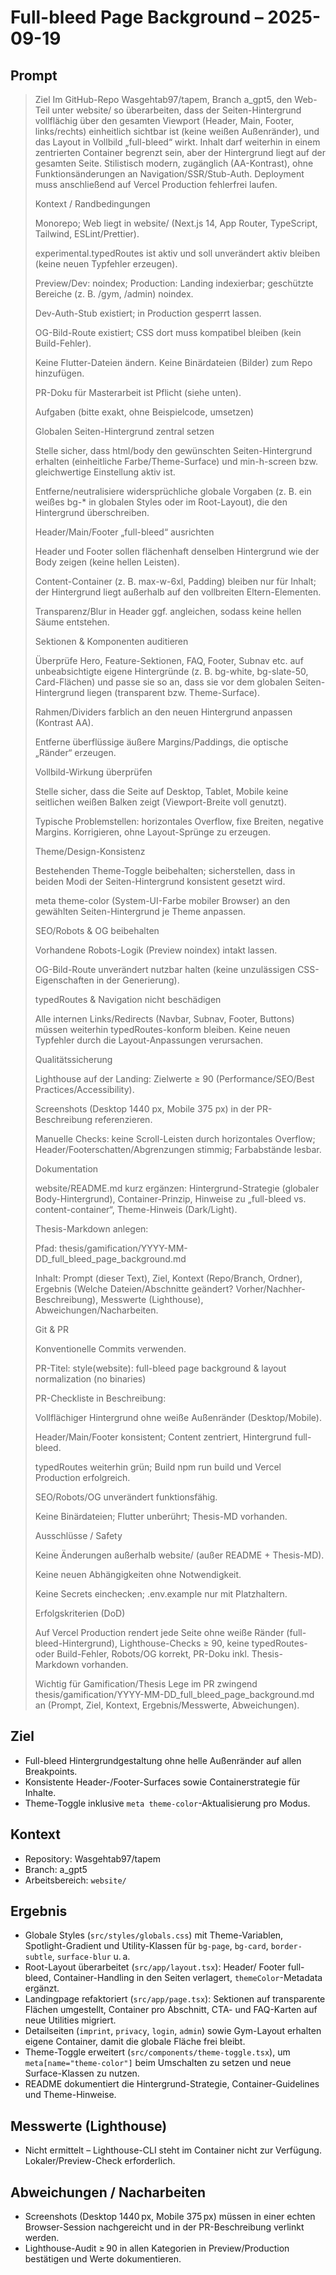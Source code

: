 # Full-bleed Page Background – 2025-09-19

## Prompt
>Ziel
>Im GitHub-Repo Wasgehtab97/tapem, Branch a_gpt5, den Web-Teil unter website/ so überarbeiten, dass der Seiten-Hintergrund vollflächig über den gesamten Viewport (Header, Main, Footer, links/rechts) einheitlich sichtbar ist (keine weißen Außenränder), und das Layout in Vollbild „full-bleed“ wirkt. Inhalt darf weiterhin in einem zentrierten Container begrenzt sein, aber der Hintergrund liegt auf der gesamten Seite. Stilistisch modern, zugänglich (AA-Kontrast), ohne Funktionsänderungen an Navigation/SSR/Stub-Auth. Deployment muss anschließend auf Vercel Production fehlerfrei laufen.
>
>Kontext / Randbedingungen
>
>Monorepo; Web liegt in website/ (Next.js 14, App Router, TypeScript, Tailwind, ESLint/Prettier).
>
>experimental.typedRoutes ist aktiv und soll unverändert aktiv bleiben (keine neuen Typfehler erzeugen).
>
>Preview/Dev: noindex; Production: Landing indexierbar; geschützte Bereiche (z. B. /gym, /admin) noindex.
>
>Dev-Auth-Stub existiert; in Production gesperrt lassen.
>
>OG-Bild-Route existiert; CSS dort muss kompatibel bleiben (kein Build-Fehler).
>
>Keine Flutter-Dateien ändern. Keine Binärdateien (Bilder) zum Repo hinzufügen.
>
>PR-Doku für Masterarbeit ist Pflicht (siehe unten).
>
>Aufgaben (bitte exakt, ohne Beispielcode, umsetzen)
>
>Globalen Seiten-Hintergrund zentral setzen
>
>Stelle sicher, dass html/body den gewünschten Seiten-Hintergrund erhalten (einheitliche Farbe/Theme-Surface) und min-h-screen bzw. gleichwertige Einstellung aktiv ist.
>
>Entferne/neutralisiere widersprüchliche globale Vorgaben (z. B. ein weißes bg-* in globalen Styles oder im Root-Layout), die den Hintergrund überschreiben.
>
>Header/Main/Footer „full-bleed“ ausrichten
>
>Header und Footer sollen flächenhaft denselben Hintergrund wie der Body zeigen (keine hellen Leisten).
>
>Content-Container (z. B. max-w-6xl, Padding) bleiben nur für Inhalt; der Hintergrund liegt außerhalb auf den vollbreiten Eltern-Elementen.
>
>Transparenz/Blur in Header ggf. angleichen, sodass keine hellen Säume entstehen.
>
>Sektionen & Komponenten auditieren
>
>Überprüfe Hero, Feature-Sektionen, FAQ, Footer, Subnav etc. auf unbeabsichtigte eigene Hintergründe (z. B. bg-white, bg-slate-50, Card-Flächen) und passe sie so an, dass sie vor dem globalen Seiten-Hintergrund liegen (transparent bzw. Theme-Surface).
>
>Rahmen/Dividers farblich an den neuen Hintergrund anpassen (Kontrast AA).
>
>Entferne überflüssige äußere Margins/Paddings, die optische „Ränder“ erzeugen.
>
>Vollbild-Wirkung überprüfen
>
>Stelle sicher, dass die Seite auf Desktop, Tablet, Mobile keine seitlichen weißen Balken zeigt (Viewport-Breite voll genutzt).
>
>Typische Problemstellen: horizontales Overflow, fixe Breiten, negative Margins. Korrigieren, ohne Layout-Sprünge zu erzeugen.
>
>Theme/Design-Konsistenz
>
>Bestehenden Theme-Toggle beibehalten; sicherstellen, dass in beiden Modi der Seiten-Hintergrund konsistent gesetzt wird.
>
>meta theme-color (System-UI-Farbe mobiler Browser) an den gewählten Seiten-Hintergrund je Theme anpassen.
>
>SEO/Robots & OG beibehalten
>
>Vorhandene Robots-Logik (Preview noindex) intakt lassen.
>
>OG-Bild-Route unverändert nutzbar halten (keine unzulässigen CSS-Eigenschaften in der Generierung).
>
>typedRoutes & Navigation nicht beschädigen
>
>Alle internen Links/Redirects (Navbar, Subnav, Footer, Buttons) müssen weiterhin typedRoutes-konform bleiben. Keine neuen Typfehler durch die Layout-Anpassungen verursachen.
>
>Qualitätssicherung
>
>Lighthouse auf der Landing: Zielwerte ≥ 90 (Performance/SEO/Best Practices/Accessibility).
>
>Screenshots (Desktop 1440 px, Mobile 375 px) in der PR-Beschreibung referenzieren.
>
>Manuelle Checks: keine Scroll-Leisten durch horizontales Overflow; Header/Footerschatten/Abgrenzungen stimmig; Farbabstände lesbar.
>
>Dokumentation
>
>website/README.md kurz ergänzen: Hintergrund-Strategie (globaler Body-Hintergrund), Container-Prinzip, Hinweise zu „full-bleed vs. content-container“, Theme-Hinweis (Dark/Light).
>
>Thesis-Markdown anlegen:
>
>Pfad: thesis/gamification/YYYY-MM-DD_full_bleed_page_background.md
>
>Inhalt: Prompt (dieser Text), Ziel, Kontext (Repo/Branch, Ordner), Ergebnis (Welche Dateien/Abschnitte geändert? Vorher/Nachher-Beschreibung), Messwerte (Lighthouse), Abweichungen/Nacharbeiten.
>
>Git & PR
>
>Konventionelle Commits verwenden.
>
>PR-Titel: style(website): full-bleed page background & layout normalization (no binaries)
>
>PR-Checkliste in Beschreibung:
>
>Vollflächiger Hintergrund ohne weiße Außenränder (Desktop/Mobile).
>
>Header/Main/Footer konsistent; Content zentriert, Hintergrund full-bleed.
>
>typedRoutes weiterhin grün; Build npm run build und Vercel Production erfolgreich.
>
>SEO/Robots/OG unverändert funktionsfähig.
>
>Keine Binärdateien; Flutter unberührt; Thesis-MD vorhanden.
>
>Ausschlüsse / Safety
>
>Keine Änderungen außerhalb website/ (außer README + Thesis-MD).
>
>Keine neuen Abhängigkeiten ohne Notwendigkeit.
>
>Keine Secrets einchecken; .env.example nur mit Platzhaltern.
>
>Erfolgskriterien (DoD)
>
>Auf Vercel Production rendert jede Seite ohne weiße Ränder (full-bleed-Hintergrund), Lighthouse-Checks ≥ 90, keine typedRoutes- oder Build-Fehler, Robots/OG korrekt, PR-Doku inkl. Thesis-Markdown vorhanden.
>
>Wichtig für Gamification/Thesis
>Lege im PR zwingend thesis/gamification/YYYY-MM-DD_full_bleed_page_background.md an (Prompt, Ziel, Kontext, Ergebnis/Messwerte, Abweichungen).

## Ziel
- Full-bleed Hintergrundgestaltung ohne helle Außenränder auf allen Breakpoints.
- Konsistente Header-/Footer-Surfaces sowie Containerstrategie für Inhalte.
- Theme-Toggle inklusive `meta theme-color`-Aktualisierung pro Modus.

## Kontext
- Repository: Wasgehtab97/tapem
- Branch: a_gpt5
- Arbeitsbereich: `website/`

## Ergebnis
- Globale Styles (`src/styles/globals.css`) mit Theme-Variablen, Spotlight-Gradient und Utility-Klassen für `bg-page`, `bg-card`, `border-subtle`, `surface-blur` u. a.
- Root-Layout überarbeitet (`src/app/layout.tsx`): Header/ Footer full-bleed, Container-Handling in den Seiten verlagert, `themeColor`-Metadata ergänzt.
- Landingpage refaktoriert (`src/app/page.tsx`): Sektionen auf transparente Flächen umgestellt, Container pro Abschnitt, CTA- und FAQ-Karten auf neue Utilities migriert.
- Detailseiten (`imprint`, `privacy`, `login`, `admin`) sowie Gym-Layout erhalten eigene Container, damit die globale Fläche frei bleibt.
- Theme-Toggle erweitert (`src/components/theme-toggle.tsx`), um `meta[name="theme-color"]` beim Umschalten zu setzen und neue Surface-Klassen zu nutzen.
- README dokumentiert die Hintergrund-Strategie, Container-Guidelines und Theme-Hinweise.

## Messwerte (Lighthouse)
- Nicht ermittelt – Lighthouse-CLI steht im Container nicht zur Verfügung. Lokaler/Preview-Check erforderlich.

## Abweichungen / Nacharbeiten
- Screenshots (Desktop 1440 px, Mobile 375 px) müssen in einer echten Browser-Session nachgereicht und in der PR-Beschreibung verlinkt werden.
- Lighthouse-Audit ≥ 90 in allen Kategorien in Preview/Production bestätigen und Werte dokumentieren.
